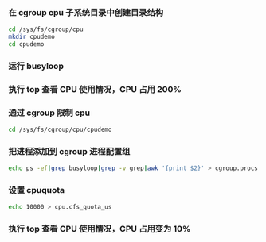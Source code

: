 ### 在 cgroup cpu 子系统目录中创建目录结构

```sh
cd /sys/fs/cgroup/cpu
mkdir cpudemo
cd cpudemo
```

### 运行 busyloop

### 执行 top 查看 CPU 使用情况，CPU 占用 200%

### 通过 cgroup 限制 cpu

```sh
cd /sys/fs/cgroup/cpu/cpudemo
```

### 把进程添加到 cgroup 进程配置组

```sh
echo ps -ef|grep busyloop|grep -v grep|awk '{print $2}' > cgroup.procs
```

### 设置 cpuquota

```sh
echo 10000 > cpu.cfs_quota_us
```

### 执行 top 查看 CPU 使用情况，CPU 占用变为 10%